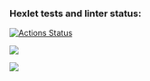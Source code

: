 ### Hexlet tests and linter status:
[![Actions Status](https://github.com/AlloKuz/python-project-49/actions/workflows/hexlet-check.yml/badge.svg)](https://github.com/AlloKuz/python-project-49/actions)

<a href="https://codeclimate.com/github/AlloKuz/python-project-49/maintainability"><img src="https://api.codeclimate.com/v1/badges/d8fc2c7390e46fd8c6dc/maintainability" /></a>

<a href="https://asciinema.org/a/tJjL1jlFmQsMvggNlQiwuLR45" target="_blank"><img src="https://asciinema.org/a/tJjL1jlFmQsMvggNlQiwuLR45.svg" /></a>

<script src="https://asciinema.org/a/reJrEtdI5My0NczHISKWWIqzy.js" id="asciicast-reJrEtdI5My0NczHISKWWIqzy" async="true"></script>
